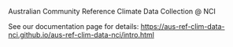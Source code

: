 Australian Community Reference Climate Data Collection @ NCI

See our documentation page for details:
https://aus-ref-clim-data-nci.github.io/aus-ref-clim-data-nci/intro.html
